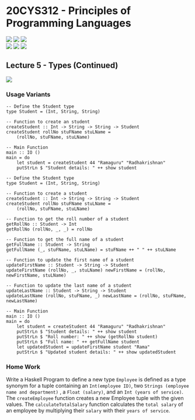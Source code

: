 # 20CYS312 - Principles of Programming Languages
![](https://img.shields.io/badge/Batch-21CYS-lightgreen) ![](https://img.shields.io/badge/UG-blue) ![](https://img.shields.io/badge/Subject-PPL-blue) <br/>
![](https://img.shields.io/badge/Lecture-2-orange) ![](https://img.shields.io/badge/Practical-3-orange) ![](https://img.shields.io/badge/Credits-3-orange)

## Lecture 5 - Types (Continued)
![](https://img.shields.io/badge/-06th_Mar-orange)

### Usage Variants

```
-- Define the Student type
type Student = (Int, String, String)

-- Function to create an student
createStudent :: Int -> String -> String -> Student
createStudent rollNo stuFName stuLName =
    (rollNo, stuFName, stuLName)

-- Main Function
main :: IO ()
main = do
    let student = createStudent 44 "Ramaguru" "Radhakrishnan"
    putStrLn $ "Student details: " ++ show student

```

```
-- Define the Student type
type Student = (Int, String, String)

-- Function to create a student
createStudent :: Int -> String -> String -> Student
createStudent rollNo stuFName stuLName =
    (rollNo, stuFName, stuLName)

-- Function to get the roll number of a student
getRollNo :: Student -> Int
getRollNo (rollNo, _, _) = rollNo

-- Function to get the full name of a student
getFullName :: Student -> String
getFullName (_, stuFName, stuLName) = stuFName ++ " " ++ stuLName

-- Function to update the first name of a student
updateFirstName :: Student -> String -> Student
updateFirstName (rollNo, _, stuLName) newFirstName = (rollNo, newFirstName, stuLName)

-- Function to update the last name of a student
updateLastName :: Student -> String -> Student
updateLastName (rollNo, stuFName, _) newLastName = (rollNo, stuFName, newLastName)

-- Main Function
main :: IO ()
main = do
    let student = createStudent 44 "Ramaguru" "Radhakrishnan"
    putStrLn $ "Student details: " ++ show student
    putStrLn $ "Roll number: " ++ show (getRollNo student)
    putStrLn $ "Full name: " ++ getFullName student
    let updatedStudent = updateFirstName student "Rama"
    putStrLn $ "Updated student details: " ++ show updatedStudent
```

### Home Work
Write a Haskell Program to define a new type ```Employee``` is defined as a type synonym for a tuple containing an ```Int(employee ID)```, two ```Strings (employee name and department)```
, a ```Float (salary)```, and an ```Int (years of service)```. The ```createEmployee``` function creates a new Employee tuple with the given values. The ```calculateTotalSalary``` function 
calculates the ```total salary``` of an employee by multiplying their ```salary``` with their ```years of service```.
